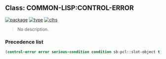 ## Class: COMMON-LISP:CONTROL-ERROR
[![package](https://img.shields.io/badge/Package-COMMON--LISP-5f9ea0.svg?style=social&colorA=999999)](../) [![type](https://img.shields.io/badge/Type-Class-5f9ea0.svg?style=social&colorA=999999)](../#class) [![clhs](https://img.shields.io/badge/CLHS-CONTROL--ERROR-5f9ea0.svg?style=social&colorA=999999)](http://www.lispworks.com/documentation/HyperSpec/Body/e_contro.htm) 

> No description.

### Precedence list
```cl
(control-error error serious-condition condition sb-pcl::slot-object t)
```
